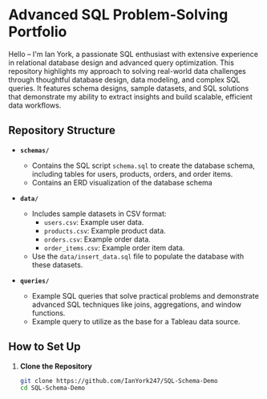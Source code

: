 # Advanced SQL Problem-Solving Portfolio

Hello – I'm Ian York, a passionate SQL enthusiast with extensive experience in relational database design and advanced query optimization. This repository highlights my approach to solving real-world data challenges through thoughtful database design, data modeling, and complex SQL queries. It features schema designs, sample datasets, and SQL solutions that demonstrate my ability to extract insights and build scalable, efficient data workflows.

## Repository Structure

- **`schemas/`**
  - Contains the SQL script `schema.sql` to create the database schema, including tables for users, products, orders, and order items.
  - Contains an ERD visualization of the database schema

- **`data/`**
  - Includes sample datasets in CSV format:
    - `users.csv`: Example user data.
    - `products.csv`: Example product data.
    - `orders.csv`: Example order data.
    - `order_items.csv`: Example order item data.
  - Use the `data/insert_data.sql` file to populate the database with these datasets.

- **`queries/`**
  - Example SQL queries that solve practical problems and demonstrate advanced SQL techniques like joins, aggregations, and window functions.
  - Example query to utilize as the base for a Tableau data source.

## How to Set Up

1. **Clone the Repository**
   ```bash
   git clone https://github.com/IanYork247/SQL-Schema-Demo
   cd SQL-Schema-Demo
